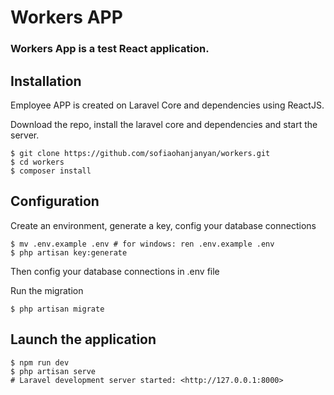 # Workers APP
### Workers App is a test React application.

## Installation
Employee APP is created on Laravel Core and dependencies using ReactJS.

Download the repo, install the laravel core and dependencies and start the server.

```
$ git clone https://github.com/sofiaohanjanyan/workers.git
$ cd workers
$ composer install
```

## Configuration
Create an environment, generate a key, config your database connections

```
$ mv .env.example .env # for windows: ren .env.example .env
$ php artisan key:generate
```

Then config your database connections in .env file

Run the migration

```
$ php artisan migrate
```

## Launch the application

```
$ npm run dev
$ php artisan serve
# Laravel development server started: <http://127.0.0.1:8000>
```
